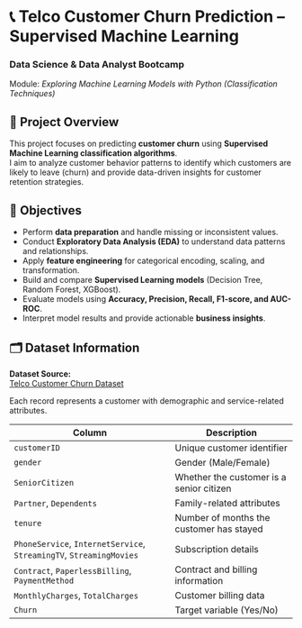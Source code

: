 # 📞 Telco Customer Churn Prediction – Supervised Machine Learning
### Data Science & Data Analyst Bootcamp  
Module: *Exploring Machine Learning Models with Python (Classification Techniques)*


## 🎯 Project Overview
This project focuses on predicting **customer churn** using **Supervised Machine Learning classification algorithms**.  
I aim to analyze customer behavior patterns to identify which customers are likely to leave (churn) and provide data-driven insights for customer retention strategies.

## 🧠 Objectives
- Perform **data preparation** and handle missing or inconsistent values.
- Conduct **Exploratory Data Analysis (EDA)** to understand data patterns and relationships.
- Apply **feature engineering** for categorical encoding, scaling, and transformation.
- Build and compare **Supervised Learning models** (Decision Tree, Random Forest, XGBoost).
- Evaluate models using **Accuracy, Precision, Recall, F1-score, and AUC-ROC**.
- Interpret model results and provide actionable **business insights**.

## 🗂️ Dataset Information
**Dataset Source:**  
[Telco Customer Churn Dataset](https://drive.google.com/file/d/1YEw9yPDv4p5jw475P8S-haq9zycW6qWf/view?usp=sharing)

Each record represents a customer with demographic and service-related attributes.

| Column | Description |
|--------|--------------|
| `customerID` | Unique customer identifier |
| `gender` | Gender (Male/Female) |
| `SeniorCitizen` | Whether the customer is a senior citizen |
| `Partner`, `Dependents` | Family-related attributes |
| `tenure` | Number of months the customer has stayed |
| `PhoneService`, `InternetService`, `StreamingTV`, `StreamingMovies` | Subscription details |
| `Contract`, `PaperlessBilling`, `PaymentMethod` | Contract and billing information |
| `MonthlyCharges`, `TotalCharges` | Customer billing data |
| `Churn` | Target variable (Yes/No) |


